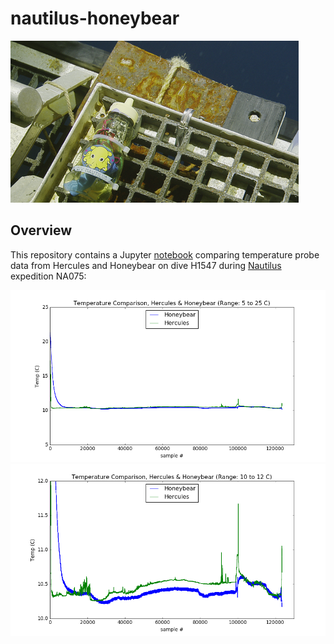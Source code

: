 # nautilus-honeybear

<img src="pics/hbs.png">

## Overview

This repository contains a Jupyter <a href="index.ipynb">notebook</a> comparing temperature probe data from Hercules and Honeybear on dive H1547 during <a href="http://nautiluslive.org">Nautilus</a> expedition NA075:

<img src="pics/overlay_5_25.png">
<img src="pics/overlay_10_12.png">
